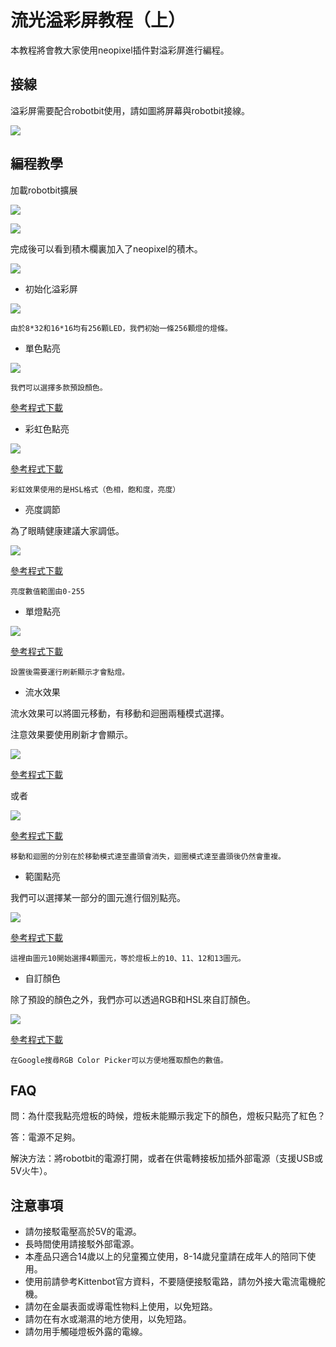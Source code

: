 # 流光溢彩屏教程（上）

本教程將會教大家使用neopixel插件對溢彩屏進行編程。

## 接線

溢彩屏需要配合robotbit使用，請如圖將屏幕與robotbit接線。

![](./LEDMatrixT1/ggg.jpg)

## 編程教學

加載robotbit擴展

![](./LEDMatrixT1/2.png) 

![](./LEDMatrixT1/1.png) 

完成後可以看到積木欄裏加入了neopixel的積木。

![](./LEDMatrixT1/3.png) 

- 初始化溢彩屏

![](./LEDMatrixT1/code1.png)

    由於8*32和16*16均有256顆LED，我們初始一條256顆燈的燈條。

- 單色點亮

![](./LEDMatrixT1/code2.png)

    我們可以選擇多款預設顏色。

[參考程式下載](https://bit.ly/LEDMatrixT1_01Hex)

- 彩虹色點亮

![](./LEDMatrixT1/code3.png)

[參考程式下載](https://bit.ly/LEDMatrixT1_02Hex)

    彩虹效果使用的是HSL格式（色相，飽和度，亮度）

- 亮度調節

為了眼睛健康建議大家調低。

![](./LEDMatrixT1/code4.png)

[參考程式下載](https://bit.ly/LEDMatrixT1_03Hex)
    
    亮度數值範圍由0-255
    
- 單燈點亮

![](./LEDMatrixT1/code5.png)

[參考程式下載](https://bit.ly/LEDMatrixT1_04Hex)

    設置後需要運行刷新顯示才會點燈。
  
- 流水效果
   
流水效果可以將圖元移動，有移動和迴圈兩種模式選擇。

注意效果要使用刷新才會顯示。

![](./LEDMatrixT1/code6.png)

[參考程式下載](https://bit.ly/LEDMatrixT1_05Hex)

或者

![](./LEDMatrixT1/code7.png)

[參考程式下載](https://bit.ly/LEDMatrixT1_06Hex)

    移動和迴圈的分別在於移動模式達至盡頭會消失，迴圈模式達至盡頭後仍然會重複。
    
- 範圍點亮

我們可以選擇某一部分的圖元進行個別點亮。

![](./LEDMatrixT1/code9.png)

[參考程式下載](https://bit.ly/LEDMatrixT1_07Hex)

    這裡由圖元10開始選擇4顆圖元，等於燈板上的10、11、12和13圖元。

- 自訂顏色

除了預設的顏色之外，我們亦可以透過RGB和HSL來自訂顏色。

![](./LEDMatrixT1/code8.png)

[參考程式下載](https://bit.ly/LEDMatrixT1_08Hex)

    在Google搜尋RGB Color Picker可以方便地獲取顏色的數值。
    

## FAQ

問：為什麼我點亮燈板的時候，燈板未能顯示我定下的顏色，燈板只點亮了紅色？

答：電源不足夠。

解決方法：將robotbit的電源打開，或者在供電轉接板加插外部電源（支援USB或5V火牛）。

## 注意事項
- 請勿接駁電壓高於5V的電源。
- 長時間使用請接駁外部電源。
- 本產品只適合14歲以上的兒童獨立使用，8-14歲兒童請在成年人的陪同下使用。
- 使用前請參考Kittenbot官方資料，不要隨便接駁電路，請勿外接大電流電機舵機。
- 請勿在金屬表面或導電性物料上使用，以免短路。
- 請勿在有水或潮濕的地方使用，以免短路。
- 請勿用手觸碰燈板外露的電線。



